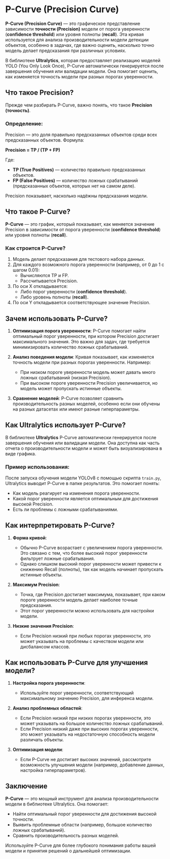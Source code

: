 # P-Curve (Precision Curve)

**P-Curve (Precision Curve)** — это графическое представление зависимости **точности (Precision)** модели от порога уверенности (**confidence threshold**) или уровня полноты (**recall**). Эта кривая используется для анализа производительности модели детекции объектов, особенно в задачах, где важно оценить, насколько точно модель делает предсказания при различных условиях.

В библиотеке **Ultralytics**, которая предоставляет реализацию моделей YOLO (You Only Look Once), P-Curve автоматически генерируется после завершения обучения или валидации модели. Она помогает оценить, как изменяется точность модели при разных порогах уверенности.



## Что такое Precision?

Прежде чем разбирать P-Curve, важно понять, что такое **Precision (точность)**.

### Определение:
Precision — это доля правильно предсказанных объектов среди всех предсказанных объектов. Формула:

**Precision = TP / (TP + FP)**

Где:
- **TP (True Positives)** — количество правильно предсказанных объектов.
- **FP (False Positives)** — количество ложных срабатываний (предсказанных объектов, которых нет на самом деле).

Precision показывает, насколько надёжны предсказания модели.



## Что такое P-Curve?

**P-Curve** — это график, который показывает, как меняется значение Precision в зависимости от порога уверенности (**confidence threshold**) или уровня полноты (**recall**).

### Как строится P-Curve?
1. Модель делает предсказания для тестового набора данных.
2. Для каждого возможного порога уверенности (например, от 0 до 1 с шагом 0.01):
   - Вычисляются TP и FP.
   - Рассчитывается Precision.
3. По оси X откладывается:
   - Либо порог уверенности (**confidence threshold**).
   - Либо уровень полноты (**recall**).
4. По оси Y откладывается соответствующее значение Precision.



## Зачем использовать P-Curve?

1. **Оптимизация порога уверенности**:
   P-Curve помогает найти оптимальный порог уверенности, при котором Precision достигает максимального значения. Это важно для задач, где требуется минимизировать количество ложных срабатываний.

2. **Анализ поведения модели**:
   Кривая показывает, как изменяется точность модели при разных порогах уверенности. Например:
   - При низком пороге уверенности модель может давать много ложных срабатываний (низкая Precision).
   - При высоком пороге уверенности Precision увеличивается, но модель может пропускать истинные объекты.

3. **Сравнение моделей**:
   P-Curve позволяет сравнить производительность разных моделей, особенно если они обучены на разных датасетах или имеют разные гиперпараметры.



## Как Ultralytics использует P-Curve?

В библиотеке **Ultralytics** P-Curve автоматически генерируется после завершения обучения или валидации модели. Она доступна как часть отчета о производительности модели и может быть визуализирована в виде графика.

### Пример использования:
После запуска обучения модели YOLOv8 с помощью скрипта `train.py`, Ultralytics выводит P-Curve в папке результатов. Это помогает понять:
- Как модель реагирует на изменения порога уверенности.
- Какой порог уверенности является оптимальным для достижения высокой Precision.
- Есть ли проблемы с ложными срабатываниями.



## Как интерпретировать P-Curve?

1. **Форма кривой**:
   - Обычно P-Curve возрастает с увеличением порога уверенности. Это связано с тем, что более высокий порог уверенности фильтрует ложные срабатывания.
   - Однако слишком высокий порог уверенности может привести к снижению Recall (полноты), так как модель начинает пропускать истинные объекты.

2. **Максимум Precision**:
   - Точка, где Precision достигает максимума, показывает, при каком пороге уверенности модель делает наиболее точные предсказания.
   - Этот порог уверенности можно использовать для настройки модели.

3. **Низкие значения Precision**:
   - Если Precision низкий при любых порогах уверенности, это может указывать на проблемы с качеством модели или дисбалансом классов.



## Как использовать P-Curve для улучшения модели?

1. **Настройка порога уверенности**:
   - Используйте порог уверенности, соответствующий максимальному значению Precision, для инференса модели.

2. **Анализ проблемных областей**:
   - Если Precision низкий при низких порогах уверенности, это может указывать на большое количество ложных срабатываний.
   - Если Precision низкий даже при высоких порогах уверенности, это может указывать на недостаточную способность модели различать объекты.

3. **Оптимизация модели**:
   - Если P-Curve не достигает высоких значений, рассмотрите возможность улучшения модели (например, добавление данных, настройка гиперпараметров).



## Заключение

**P-Curve** — это мощный инструмент для анализа производительности модели в библиотеке Ultralytics. Она помогает:
- Найти оптимальный порог уверенности для достижения высокой точности.
- Выявить проблемные области (например, большое количество ложных срабатываний).
- Сравнить производительность разных моделей.

Используйте P-Curve для более глубокого понимания работы вашей модели и принятия решений о дальнейшей оптимизации.

